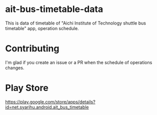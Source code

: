 # ait-bus-timetable-data
This is data of timetable of "Aichi Institute of Technology shuttle bus timetable" app, operation schedule.

# Contributing
I'm glad if you create an issue or a PR when the schedule of operations changes.

# Play Store
https://play.google.com/store/apps/details?id=net.syarihu.android.ait_bus_timetable

